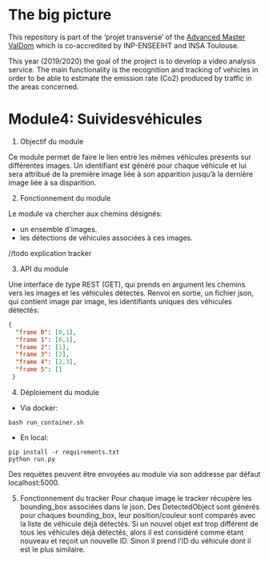 # The big picture
This repository is part of the ‘projet transverse’ of the [Advanced Master ValDom](http://www.enseeiht.fr/fr/formation/masteres-specialises/valorisation-des-donnees-massives.html) which is co-accredited by INP-ENSEEIHT and INSA Toulouse.

This year (2019/2020) the goal of the project is to develop a video analysis service. The main functionality is the recognition and tracking of vehicles in order to be able to estimate the emission rate (Co2) produced by traffic in the areas concerned.

# Module4: Suividesvéhicules
1. Objectif du module

Ce module permet de faire le lien entre les mêmes véhicules présents sur différentes images. Un identifiant est généré pour chaque véhicule et lui sera attribué de la première image liée à son apparition jusqu’à la dernière image liée à sa disparition.

2. Fonctionnement du module

Le module va chercher aux chemins désignés:
* un ensemble d'images.
* les détections de véhicules associées à ces images.

//todo explication tracker

3. API du module

Une interface de type REST (GET), qui prends en argument les chemins vers les images et les véhicules détectés.
Renvoi en sortie, un fichier json, qui contient image par image, les identifiants uniques des véhicules détectés:
```json
{
  "frame 0": [0,1],
  "frame 1": [0,1],
  "frame 2": [1],
  "frame 3": [2],
  "frame 4": [2,3],
  "frame 5": []
 }
```


4. Déploiement du module

* Via docker:
```shell script
bash run_container.sh
```

* En local:
```shell script
pip install -r requirements.txt
python run.py
```

Des requètes peuvent être envoyées au module via son addresse par défaut localhost:5000.

5. Fonctionnement du tracker
Pour chaque image le tracker récupère les bounding_box associées dans le json. Des DetectedObject sont générés pour chaques bounding_box, leur position/couleur sont comparés avec la liste de véhicule déjà détectés. Si un nouvel objet est trop différent de tous les véhicules déjà détectés, alors il est considéré comme étant nouveau et reçoit un nouvelle ID. Sinon il prend l'ID du véhicule dont il est le plus similaire.